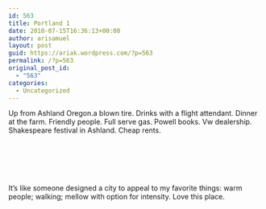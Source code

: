 ```yaml
---
id: 563
title: Portland 1
date: 2010-07-15T16:36:13+00:00
author: arisamuel
layout: post
guid: https://ariak.wordpress.com/?p=563
permalink: /?p=563
original_post_id:
  - "563"
categories:
  - Uncategorized
---
```

Up from Ashland Oregon.a blown tire. Drinks with a flight attendant. Dinner at the farm. Friendly people. Full serve gas. Powell books. Vw dealership. Shakespeare festival in Ashland. Cheap rents.

[<img class="alignnone size-full" src="https://i0.wp.com/www.diffusionreactor.com/wp-content/uploads/2010/07/p_1600_1200_a95a0e58-d467-4d84-8a46-d9d01a85154e.jpeg?w=840" alt="" data-recalc-dims="1" />](https://i0.wp.com/www.diffusionreactor.com/wp-content/uploads/2010/07/p_1600_1200_a95a0e58-d467-4d84-8a46-d9d01a85154e.jpeg)

[<img class="alignnone size-full" src="https://i0.wp.com/www.diffusionreactor.com/wp-content/uploads/2010/07/p_1600_1200_5eecddbf-5454-42f0-a999-1521dd8b592a.jpeg?w=840" alt="" data-recalc-dims="1" />](https://i0.wp.com/www.diffusionreactor.com/wp-content/uploads/2010/07/p_1600_1200_5eecddbf-5454-42f0-a999-1521dd8b592a.jpeg)

[<img class="alignnone size-full" src="https://i2.wp.com/www.diffusionreactor.com/wp-content/uploads/2010/07/p_1600_1200_59244613-153f-4bef-b798-daa8bf2fa3e6.jpeg?w=840" alt="" data-recalc-dims="1" />](https://i2.wp.com/www.diffusionreactor.com/wp-content/uploads/2010/07/p_1600_1200_59244613-153f-4bef-b798-daa8bf2fa3e6.jpeg)

[<img class="alignnone size-full" src="https://i1.wp.com/www.diffusionreactor.com/wp-content/uploads/2010/07/p_1600_1200_af4133a8-91a3-4313-aec6-4a13d40b05ec.jpeg?w=840" alt="" data-recalc-dims="1" />](https://i1.wp.com/www.diffusionreactor.com/wp-content/uploads/2010/07/p_1600_1200_af4133a8-91a3-4313-aec6-4a13d40b05ec.jpeg)

[<img class="alignnone size-full" src="https://i2.wp.com/www.diffusionreactor.com/wp-content/uploads/2010/07/p_1600_1200_64917bb4-bc33-4659-8cca-a4c583f9ec3f.jpeg?w=840" alt="" data-recalc-dims="1" />](https://i2.wp.com/www.diffusionreactor.com/wp-content/uploads/2010/07/p_1600_1200_64917bb4-bc33-4659-8cca-a4c583f9ec3f.jpeg)

[<img class="alignnone size-full" src="https://i1.wp.com/www.diffusionreactor.com/wp-content/uploads/2010/07/p_1600_1200_a0a1e296-ea67-498f-afe6-1ddfc20f8281.jpeg?w=840" alt="" data-recalc-dims="1" />](https://i1.wp.com/www.diffusionreactor.com/wp-content/uploads/2010/07/p_1600_1200_a0a1e296-ea67-498f-afe6-1ddfc20f8281.jpeg)

It&#8217;s like someone designed a city to appeal to my favorite things: warm people; walking; mellow with option for intensity. Love this place.